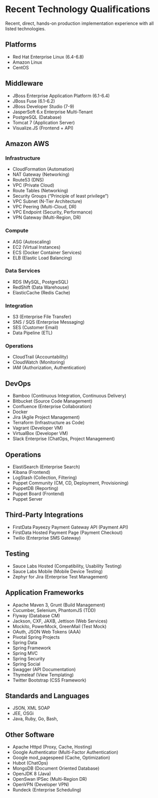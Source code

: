 # Recent Technology Qualifications

Recent, direct, hands-on production implementation experience with all listed technologies.

## Platforms
- Red Hat Enterprise Linux (6.4-6.8)
- Amazon Linux
- CentOS

## Middleware
- JBoss Enterprise Application Platform  (6.1-6.4)
- JBoss Fuse (6.1-6.2)
- JBoss Developer Studio (7-9)
- JasperSoft 6.x Enterprise Multi-Tenant
- PostgreSQL (Database)
- Tomcat 7 (Application Server)
- Visualize.JS (Frontend + API)

## Amazon AWS
### Infrastructure
- CloudFormation (Automation)
- NAT Gateway (Networking)
- Route53 (DNS)
- VPC (Private Cloud)
- Route Tables (Networking)
- Security Groups (“Principle of least privilege”)
- VPC Subnet (N-Tier Architecture)
- VPC Peering (Multi-Cloud, DR)
- VPC Endpoint (Security, Performance)
- VPN Gateway  (Multi-Region, DR)

### Compute
- ASG (Autoscaling)
- EC2 (Virtual Instances)
- ECS (Docker Container Services)
- ELB (Elastic Load Balancing)

### Data Services
- RDS (MySQL, PostgreSQL)
- RedShift (Data Warehouse)
- ElasticCache (Redis Cache)

### Integration
- S3 (Enterprise File Transfer)
- SNS / SQS (Enterprise Messaging)
- SES (Customer Email)
- Data Pipeline (ETL)

### Operations
- CloudTrail (Accountability)
- CloudWatch (Monitoring)
- IAM (Authorization, Authentication)

## DevOps
- Bamboo (Continuous Integration, Continuous Delivery)
- Bitbucket (Source Code Management)
- Confluence (Enterprise Collaboration)
- Docker
- Jira (Agile Project Management)
- Terraform (Infrastructure as Code)
- Vagrant (Developer VM)
- VirtualBox (Developer VM)
- Slack Enterprise (ChatOps, Project Management)

## Operations
- ElastiSearch (Enterprise Search)
- Kibana (Frontend)
- LogStash (Collection, Filtering)
- Puppet Community (CM, CD, Deployment, Provisioning)
- PuppetDB (Reporting)
- Puppet Board (Frontend)
- Puppet Server

## Third-Party Integrations
- FirstData Payeezy Payment Gateway API (Payment API)
- FirstData Hosted Payment Page (Payment Checkout)
- Twilio (Enterprise SMS Gateway)

## Testing
- Sauce Labs Hosted (Compatibility, Usability Testing)
- Sauce Labs Mobile (Mobile Device Testing)
- Zephyr for Jira (Enterprise Test Management) 

## Application Frameworks
- Apache Maven 3, Grunt (Build Management)
- Cucumber, Selenium, PhantomJS (TDD)
- Flyway (Database CM)
- Jackson, CXF, JAXB, Jettison (Web Services)
- Mockito, PowerMock, GreenMail (Test Mock)
- OAuth, JSON Web Tokens (AAA)
- Pivotal Spring Projects
- Spring Data
- Spring Framework
- Spring MVC
- Spring Security
- Spring Social
- Swagger (API Documentation)
- Thymeleaf (View Templating)
- Twitter Bootstrap (CSS Framework)

## Standards and Languages
- JSON, XML SOAP
- JEE, OSGi
- Java, Ruby, Go, Bash, 

## Other Software
- Apache Httpd (Proxy, Cache, Hosting)
- Google Authenticator (Multi-Factor Authentication)
- Google mod_pagespeed (Cache, Optimization)
- Hubot (ChatOps)
- MongoDB (Document Oriented Database)
- OpenJDK 8 (Java)
- OpenSwan IPSec (Multi-Region DR)
- OpenVPN (Developer VPN)
- Rundeck (Enterprise Scheduling)
